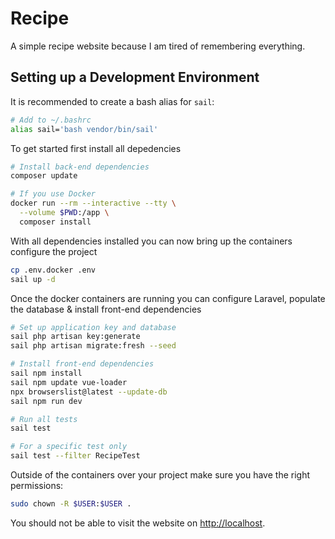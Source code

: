 # Recipe
A simple recipe website because I am tired of remembering everything.

## Setting up a Development Environment
It is recommended to create a bash alias for `sail`:
```bash
# Add to ~/.bashrc
alias sail='bash vendor/bin/sail'
```

To get started first install all depedencies

```bash
# Install back-end dependencies
composer update

# If you use Docker
docker run --rm --interactive --tty \
  --volume $PWD:/app \
  composer install
```

With all dependencies installed you can now bring up the containers configure the project

```bash
cp .env.docker .env
sail up -d
```

Once the docker containers are running you can configure Laravel, populate the database & install front-end dependencies

```bash
# Set up application key and database
sail php artisan key:generate
sail php artisan migrate:fresh --seed

# Install front-end dependencies
sail npm install
sail npm update vue-loader
npx browserslist@latest --update-db
sail npm run dev

# Run all tests
sail test

# For a specific test only
sail test --filter RecipeTest
```

Outside of the containers over your project make sure you have the right permissions:

```bash
sudo chown -R $USER:$USER .
```

You should not be able to visit the website on [http://localhost](http://localhost).
